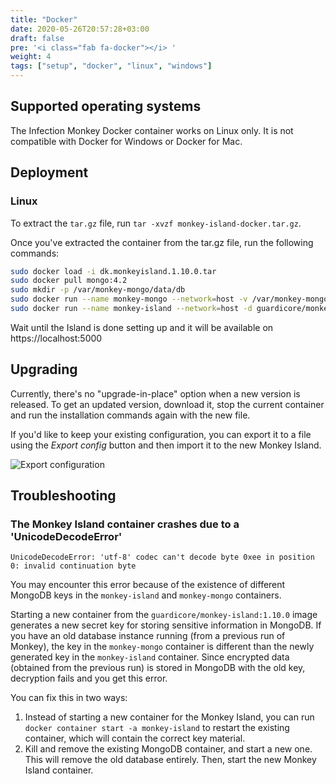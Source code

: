 ```yaml
---
title: "Docker"
date: 2020-05-26T20:57:28+03:00
draft: false
pre: '<i class="fab fa-docker"></i> '
weight: 4
tags: ["setup", "docker", "linux", "windows"]
---
```


## Supported operating systems

The Infection Monkey Docker container works on Linux only. It is not compatible with Docker for Windows or Docker for Mac.

## Deployment

### Linux

To extract the `tar.gz` file, run `tar -xvzf monkey-island-docker.tar.gz`.

Once you've extracted the container from the tar.gz file, run the following commands:

```sh
sudo docker load -i dk.monkeyisland.1.10.0.tar
sudo docker pull mongo:4.2
sudo mkdir -p /var/monkey-mongo/data/db
sudo docker run --name monkey-mongo --network=host -v /var/monkey-mongo/data/db:/data/db -d mongo:4.2
sudo docker run --name monkey-island --network=host -d guardicore/monkey-island:1.10.0
```

Wait until the Island is done setting up and it will be available on https://localhost:5000

## Upgrading

Currently, there's no "upgrade-in-place" option when a new version is released.
To get an updated version, download it, stop the current container and run the
installation commands again with the new file.

If you'd like to keep your existing configuration, you can export it to a file
using the *Export config* button and then import it to the new Monkey Island.

![Export configuration](../../images/setup/export-configuration.png "Export configuration")

## Troubleshooting

### The Monkey Island container crashes due to a 'UnicodeDecodeError'
`UnicodeDecodeError: 'utf-8' codec can't decode byte 0xee in position 0: invalid continuation byte`

You may encounter this error because of the existence of different MongoDB keys in the `monkey-island` and `monkey-mongo` containers.

Starting a new container from the `guardicore/monkey-island:1.10.0` image generates a new secret key for storing sensitive information in MongoDB. If you have an old database instance running (from a previous run of Monkey), the key in the `monkey-mongo` container is different than the newly generated key in the `monkey-island` container. Since encrypted data (obtained from the previous run) is stored in MongoDB with the old key, decryption fails and you get this error.

You can fix this in two ways:
1. Instead of starting a new container for the Monkey Island, you can run `docker container start -a monkey-island` to restart the existing container, which will contain the correct key material.
2. Kill and remove the existing MongoDB container, and start a new one. This will remove the old database entirely. Then, start the new Monkey Island container.
